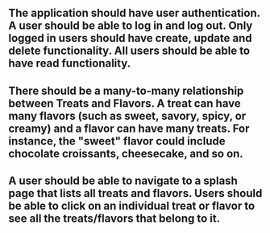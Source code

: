 ## The application should have user authentication. A user should be able to log in and log out. Only logged in users should have create, update and delete functionality. All users should be able to have read functionality.
## There should be a many-to-many relationship between Treats and Flavors. A treat can have many flavors (such as sweet, savory, spicy, or creamy) and a flavor can have many treats. For instance, the "sweet" flavor could include chocolate croissants, cheesecake, and so on.
## A user should be able to navigate to a splash page that lists all treats and flavors. Users should be able to click on an individual treat or flavor to see all the treats/flavors that belong to it.